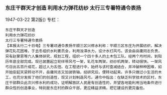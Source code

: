 ### 东庄干群天才创造  利用水力弹花纺纱  太行三专署特通令表扬

1947-03-22
第2版()
专栏：

    东庄干群天才创造
    利用水力弹花纺纱
    太行三专署特通令表扬
    【本报太行二十日电】三专署顷通令表扬平顺三区兴修水利称：平顺三区东庄为开展纺织，解决弹花轧花困难，于去冬组织水利委员会，利用浊漳水力，设计水打风弓。该会由岳庸同志负责，另有赵蒙恩等六人集体研究，规划工程，组织一个四十多人的土木包工队。经两个月时间，到阳历年底全部完成。现已装置起立轮绊带风弓一架，轧花车两架，纺纱机两架，转动很快。一架风弓日出五百斤成花，超过人力五倍。在工程进行中，始终与该村查减结合，并冲破种种困难，如开始安起天梁转动不开，岳庸同志又加装铁轴，经研究后，便转动起来。许多只做过小生活的木工，也充分发挥了他们的创造性，现又计划制造风弓。通令中指出：在缺乏科学技术的区村，东庄干部群众此次兴修水利的成功，证明解放区人民是有创造性的，并望各地能利用当地条件进行群众性的创造事业，特别是东庄村的群众干部，更应精益求精，把它建设的更完备些。
